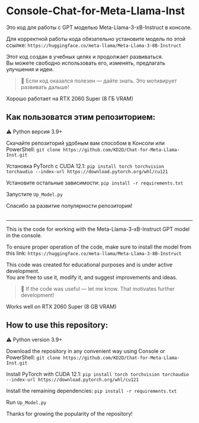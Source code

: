 # Console-Chat-for-Meta-Llama-Inst

Это код для работы с GPT моделью Meta-Llama-3-хB-Instruct в консоле.

Для корректной работы кода обязательно установите модель по этой ссылке: `https://huggingface.co/meta-llama/Meta-Llama-3-8B-Instruct`

Этот код создан в учебных целях и продолжает развиваться.  
Вы можете свободно использовать его, изменять, предлагать улучшения и идеи.
> 🤍 Если код оказался полезен — дайте знать. Это мотивирует развивать дальше!

Хорошо работает на RTX 2060 Super (8 ГБ VRAM)

## Как пользоватся этим репозиторием:

⚠ Python версия 3.9+


Cкачайте репозиторий удобным вам способом в Консоли или PowerShell:
`git clone https://github.com/KD2D/Chat-for-Meta-Llama-Inst.git`

Установка PyTorch с CUDA 12.1:
`pip install torch torchvision torchaudio --index-url https://download.pytorch.org/whl/cu121`

Установите остальные зависимости:
`pip install -r requirements.txt`

Запустите `Up_Model.py`

Спасибо за развитие популярности репозитория!
<br><br>

---

This is the code for working with the Meta-Llama-3-xB-Instruct GPT model in the console.

To ensure proper operation of the code, make sure to install the model from this link: `https://huggingface.co/meta-llama/Meta-Llama-3-8B-Instruct`

This code was created for educational purposes and is under active development.  
You are free to use it, modify it, and suggest improvements and ideas.  
> 🤍 If the code was useful — let me know. That motivates further development!

Works well on RTX 2060 Super (8 GB VRAM)

## How to use this repository:

⚠ Python version 3.9+


Download the repository in any convenient way using Console or PowerShell:
`git clone https://github.com/KD2D/Chat-for-Meta-Llama-Inst.git`

Install PyTorch with CUDA 12.1:
`pip install torch torchvision torchaudio --index-url https://download.pytorch.org/whl/cu121`

Install the remaining dependencies:
`pip install -r requirements.txt`

Run `Up_Model.py`

Thanks for growing the popularity of the repository!
